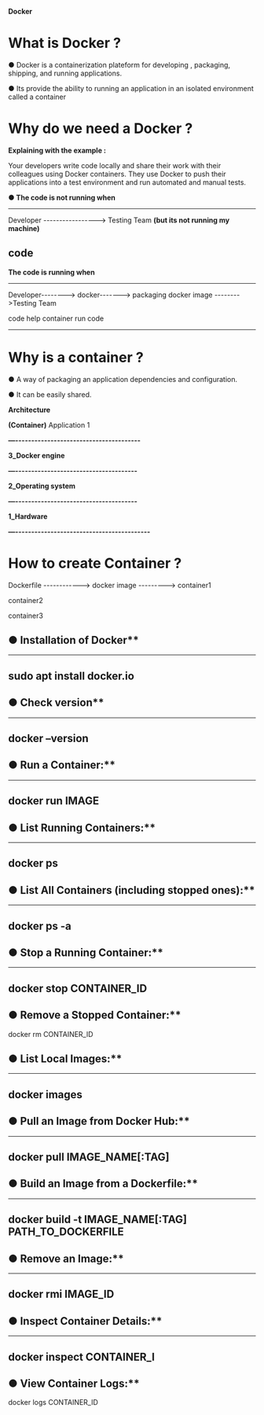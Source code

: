 ﻿<a name="br1"></a> 

**Docker**


# What is Docker ?

● Docker is a containerization plateform for developing , packaging, shipping, and running applications.

● Its provide the ability to running an application in an isolated environment called a container

# Why do we need a Docker ?

**Explaining with the example :**

Your developers write code locally and share their work with their colleagues using Docker containers. They use Docker to push their applications into a test environment and run automated and manual tests.

**● The code is not running when**

---
Developer -----------------> Testing Team **(but its not running my machine)**

code
---


**The code is running when**

---
Developer--------> docker-------> packaging docker image -------->Testing Team

code                help                    container               run code

---


# Why is a container ?

● A way of packaging an application dependencies and configuration.

● It can be easily shared.



<a name="br2"></a> 

**Architecture**

**(Container)**
Application 1 

**—---------------------------------------**

**3\_Docker engine**

**—--------------------------------------**

**2\_Operating system**

**—--------------------------------------**

**1\_Hardware**

**—------------------------------------------**


# How to create Container ?

Dockerfile ------------> docker image ---------> container1

container2

container3



<a name="br3"></a> 

## ● Installation of Docker**
---
sudo apt install docker.io
---

## ● Check version**
---
docker –version
---

## ● Run a Container:**
---
docker run IMAGE
---

## ● List Running Containers:**
---
docker ps
---

## ● List All Containers (including stopped ones):**
---
docker ps -a
---

## ● Stop a Running Container:**

---
docker stop CONTAINER\_ID
---

## ● Remove a Stopped Container:**

docker rm CONTAINER\_ID



<a name="br4"></a> 

## ● List Local Images:**
---
docker images
---

## ● Pull an Image from Docker Hub:**
---
docker pull IMAGE\_NAME[:TAG]
---

## ● Build an Image from a Dockerfile:**
---
docker build -t IMAGE\_NAME[:TAG] PATH\_TO\_DOCKERFILE
---

## ● Remove an Image:**
---
docker rmi IMAGE\_ID
---

## ● Inspect Container Details:**
---
docker inspect CONTAINER\_I
---
## ● View Container Logs:**

docker logs CONTAINER\_ID

